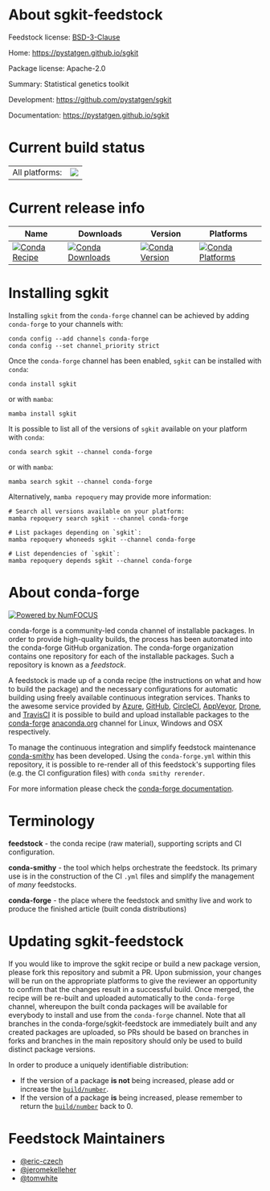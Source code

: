 About sgkit-feedstock
=====================

Feedstock license: [BSD-3-Clause](https://github.com/conda-forge/sgkit-feedstock/blob/main/LICENSE.txt)

Home: https://pystatgen.github.io/sgkit

Package license: Apache-2.0

Summary: Statistical genetics toolkit

Development: https://github.com/pystatgen/sgkit

Documentation: https://pystatgen.github.io/sgkit

Current build status
====================


<table><tr><td>All platforms:</td>
    <td>
      <a href="https://dev.azure.com/conda-forge/feedstock-builds/_build/latest?definitionId=12529&branchName=main">
        <img src="https://dev.azure.com/conda-forge/feedstock-builds/_apis/build/status/sgkit-feedstock?branchName=main">
      </a>
    </td>
  </tr>
</table>

Current release info
====================

| Name | Downloads | Version | Platforms |
| --- | --- | --- | --- |
| [![Conda Recipe](https://img.shields.io/badge/recipe-sgkit-green.svg)](https://anaconda.org/conda-forge/sgkit) | [![Conda Downloads](https://img.shields.io/conda/dn/conda-forge/sgkit.svg)](https://anaconda.org/conda-forge/sgkit) | [![Conda Version](https://img.shields.io/conda/vn/conda-forge/sgkit.svg)](https://anaconda.org/conda-forge/sgkit) | [![Conda Platforms](https://img.shields.io/conda/pn/conda-forge/sgkit.svg)](https://anaconda.org/conda-forge/sgkit) |

Installing sgkit
================

Installing `sgkit` from the `conda-forge` channel can be achieved by adding `conda-forge` to your channels with:

```
conda config --add channels conda-forge
conda config --set channel_priority strict
```

Once the `conda-forge` channel has been enabled, `sgkit` can be installed with `conda`:

```
conda install sgkit
```

or with `mamba`:

```
mamba install sgkit
```

It is possible to list all of the versions of `sgkit` available on your platform with `conda`:

```
conda search sgkit --channel conda-forge
```

or with `mamba`:

```
mamba search sgkit --channel conda-forge
```

Alternatively, `mamba repoquery` may provide more information:

```
# Search all versions available on your platform:
mamba repoquery search sgkit --channel conda-forge

# List packages depending on `sgkit`:
mamba repoquery whoneeds sgkit --channel conda-forge

# List dependencies of `sgkit`:
mamba repoquery depends sgkit --channel conda-forge
```


About conda-forge
=================

[![Powered by
NumFOCUS](https://img.shields.io/badge/powered%20by-NumFOCUS-orange.svg?style=flat&colorA=E1523D&colorB=007D8A)](https://numfocus.org)

conda-forge is a community-led conda channel of installable packages.
In order to provide high-quality builds, the process has been automated into the
conda-forge GitHub organization. The conda-forge organization contains one repository
for each of the installable packages. Such a repository is known as a *feedstock*.

A feedstock is made up of a conda recipe (the instructions on what and how to build
the package) and the necessary configurations for automatic building using freely
available continuous integration services. Thanks to the awesome service provided by
[Azure](https://azure.microsoft.com/en-us/services/devops/), [GitHub](https://github.com/),
[CircleCI](https://circleci.com/), [AppVeyor](https://www.appveyor.com/),
[Drone](https://cloud.drone.io/welcome), and [TravisCI](https://travis-ci.com/)
it is possible to build and upload installable packages to the
[conda-forge](https://anaconda.org/conda-forge) [anaconda.org](https://anaconda.org/)
channel for Linux, Windows and OSX respectively.

To manage the continuous integration and simplify feedstock maintenance
[conda-smithy](https://github.com/conda-forge/conda-smithy) has been developed.
Using the ``conda-forge.yml`` within this repository, it is possible to re-render all of
this feedstock's supporting files (e.g. the CI configuration files) with ``conda smithy rerender``.

For more information please check the [conda-forge documentation](https://conda-forge.org/docs/).

Terminology
===========

**feedstock** - the conda recipe (raw material), supporting scripts and CI configuration.

**conda-smithy** - the tool which helps orchestrate the feedstock.
                   Its primary use is in the construction of the CI ``.yml`` files
                   and simplify the management of *many* feedstocks.

**conda-forge** - the place where the feedstock and smithy live and work to
                  produce the finished article (built conda distributions)


Updating sgkit-feedstock
========================

If you would like to improve the sgkit recipe or build a new
package version, please fork this repository and submit a PR. Upon submission,
your changes will be run on the appropriate platforms to give the reviewer an
opportunity to confirm that the changes result in a successful build. Once
merged, the recipe will be re-built and uploaded automatically to the
`conda-forge` channel, whereupon the built conda packages will be available for
everybody to install and use from the `conda-forge` channel.
Note that all branches in the conda-forge/sgkit-feedstock are
immediately built and any created packages are uploaded, so PRs should be based
on branches in forks and branches in the main repository should only be used to
build distinct package versions.

In order to produce a uniquely identifiable distribution:
 * If the version of a package **is not** being increased, please add or increase
   the [``build/number``](https://docs.conda.io/projects/conda-build/en/latest/resources/define-metadata.html#build-number-and-string).
 * If the version of a package **is** being increased, please remember to return
   the [``build/number``](https://docs.conda.io/projects/conda-build/en/latest/resources/define-metadata.html#build-number-and-string)
   back to 0.

Feedstock Maintainers
=====================

* [@eric-czech](https://github.com/eric-czech/)
* [@jeromekelleher](https://github.com/jeromekelleher/)
* [@tomwhite](https://github.com/tomwhite/)

